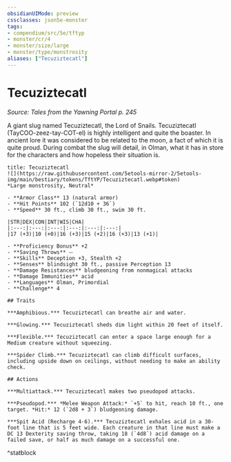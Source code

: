 ```yaml
---
obsidianUIMode: preview
cssclasses: json5e-monster
tags:
- compendium/src/5e/tftyp
- monster/cr/4
- monster/size/large
- monster/type/monstrosity
aliases: ["Tecuziztecatl"]
---
```

# Tecuziztecatl
*Source: Tales from the Yawning Portal p. 245*  

A giant slug named Tecuziztecatl, the Lord of Snails. Tecuziztecatl (TayCOO-zeez-tay-COT-el) is highly intelligent and quite the boaster. In ancient lore it was considered to be related to the moon, a fact of which it is quite proud. During combat the slug will detail, in Olman, what it has in store for the characters and how hopeless their situation is.

```ad-statblock
title: Tecuziztecatl
![](https://raw.githubusercontent.com/5etools-mirror-2/5etools-img/main/bestiary/tokens/TftYP/Tecuziztecatl.webp#token)
*Large monstrosity, Neutral*

- **Armor Class** 13 (natural armor)
- **Hit Points** 102 (`12d10 + 36`)
- **Speed** 30 ft., climb 30 ft., swim 30 ft.

|STR|DEX|CON|INT|WIS|CHA|
|:---:|:---:|:---:|:---:|:---:|:---:|
|17 (+3)|10 (+0)|16 (+3)|15 (+2)|16 (+3)|13 (+1)|

- **Proficiency Bonus** +2
- **Saving Throws** ⏤
- **Skills** Deception +3, Stealth +2
- **Senses** blindsight 30 ft., passive Perception 13
- **Damage Resistances** bludgeoning from nonmagical attacks
- **Damage Immunities** acid
- **Languages** Olman, Primordial
- **Challenge** 4

## Traits

***Amphibious.*** Tecuziztecatl can breathe air and water.

***Glowing.*** Tecuziztecatl sheds dim light within 20 feet of itself.

***Flexible.*** Tecuziztecatl can enter a space large enough for a Medium creature without squeezing.

***Spider Climb.*** Tecuziztecatl can climb difficult surfaces, including upside down on ceilings, without needing to make an ability check.

## Actions

***Multiattack.*** Tecuziztecatl makes two pseudopod attacks.

***Pseudopod.*** *Melee Weapon Attack:* `+5` to hit, reach 10 ft., one target. *Hit:* 12 (`2d8 + 3`) bludgeoning damage.

***Spit Acid (Recharge 4-6).*** Tecuziztecatl exhales acid in a 30-foot line that is 5 feet wide. Each creature in that line must make a DC 13 Dexterity saving throw, taking 18 (`4d8`) acid damage on a failed save, or half as much damage on a successful one.
```
^statblock